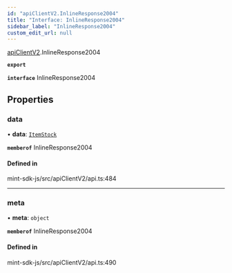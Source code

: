 ```yaml
---
id: "apiClientV2.InlineResponse2004"
title: "Interface: InlineResponse2004"
sidebar_label: "InlineResponse2004"
custom_edit_url: null
---
```


[apiClientV2](../modules/apiClientV2).InlineResponse2004

**`export`**

**`interface`** InlineResponse2004

## Properties

### data

• **data**: [`ItemStock`](apiClientV2.ItemStock)

**`memberof`** InlineResponse2004

#### Defined in

mint-sdk-js/src/apiClientV2/api.ts:484

___

### meta

• **meta**: `object`

**`memberof`** InlineResponse2004

#### Defined in

mint-sdk-js/src/apiClientV2/api.ts:490
